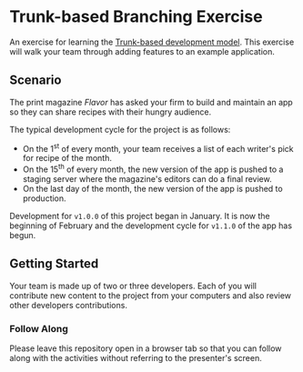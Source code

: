 # Trunk-based Branching Exercise

An exercise for learning the [Trunk-based development model](https://www.atlassian.com/continuous-delivery/continuous-integration/trunk-based-development). This exercise will walk your team through adding features to an example application.

## Scenario

The print magazine _Flavor_ has asked your firm to build and maintain an app so they can share recipes with their hungry audience.

The typical development cycle for the project is as follows:

- On the 1<sup>st</sup> of every month, your team receives a list of each writer's pick for recipe of the month.
- On the 15<sup>th</sup> of every month, the new version of the app is pushed to a staging server where the magazine's editors can do a final review.
- On the last day of the month, the new version of the app is pushed to production.

Development for `v1.0.0` of this project began in January. It is now the beginning of February and the development cycle for `v1.1.0` of the app has begun.

## Getting Started

Your team is made up of two or three developers. Each of you will contribute new content to the project from your computers and also review other developers contributions.

### Follow Along

Please leave this repository open in a browser tab so that you can follow along with the activities without referring to the presenter's screen.